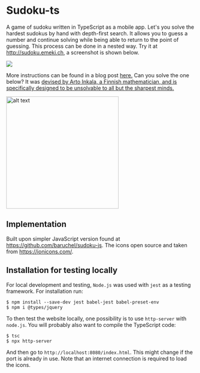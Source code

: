 # Sudoku-ts

A game of sudoku written in TypeScript as a mobile app.
Let's you solve the hardest sudokus by hand with depth-first search.
It allows you to guess a number and continue solving while being able to
return to the point of guessing. This process can be done in a nested way.
Try it at http://sudoku.emeki.ch, a screenshot is shown below.

![](https://chbauman.github.io/assets/img/posts/screen_sudoku_broad.png)

More instructions can be found in a blog post [here.](https://chbauman.github.io/info/2020/03/25/sudoku-ts/)
Can you solve the one below? It was [devised by Arto Inkala, a Finnish mathematician,
and is specifically designed to be unsolvable to all but the sharpest minds.](https://www.telegraph.co.uk/news/science/science-news/9359579/Worlds-hardest-sudoku-can-you-crack-it.html)

<img src="https://secure.i.telegraph.co.uk/multimedia/archive/02260/Untitled-1_2260717b.jpg" alt="alt text" width="300px">

## Implementation

Built upon simpler JavaScript version found at https://github.com/baruchel/sudoku-js.
The icons open source and taken from https://ionicons.com/.

## Installation for testing locally

For local development and testing, `Node.js` was used with `jest` as a
testing framework. For installation run:

```
$ npm install --save-dev jest babel-jest babel-preset-env
$ npm i @types/jquery
```

To then test the website locally, one possibility is to
use `http-server` with `node.js`. You will probably also want
to compile the TypeScript code:

```
$ tsc
$ npx http-server
```

And then go to `http://localhost:8080/index.html`.
This might change if the port is already in use.
Note that an internet connection is required to load
the icons.
